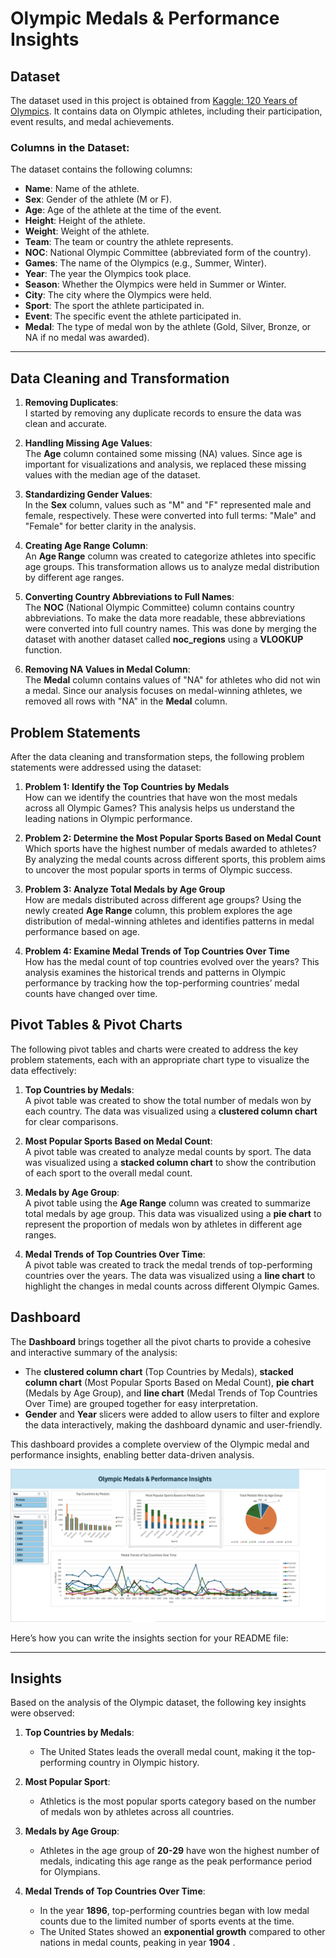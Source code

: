 # Olympic Medals & Performance Insights

## Dataset

The dataset used in this project is obtained from [Kaggle: 120 Years of Olympics](https://www.kaggle.com/code/ridamahmood005/120-years-of-olympics-seaborn-plotly/input?select=athlete_events.csv). It contains data on Olympic athletes, including their participation, event results, and medal achievements.

### Columns in the Dataset:

The dataset contains the following columns:

- **Name**: Name of the athlete.
- **Sex**: Gender of the athlete (M or F).
- **Age**: Age of the athlete at the time of the event.
- **Height**: Height of the athlete.
- **Weight**: Weight of the athlete.
- **Team**: The team or country the athlete represents.
- **NOC**: National Olympic Committee (abbreviated form of the country).
- **Games**: The name of the Olympics (e.g., Summer, Winter).
- **Year**: The year the Olympics took place.
- **Season**: Whether the Olympics were held in Summer or Winter.
- **City**: The city where the Olympics were held.
- **Sport**: The sport the athlete participated in.
- **Event**: The specific event the athlete participated in.
- **Medal**: The type of medal won by the athlete (Gold, Silver, Bronze, or NA if no medal was awarded).

---

## Data Cleaning and Transformation

1. **Removing Duplicates**:  
   I started by removing any duplicate records to ensure the data was clean and accurate.

2. **Handling Missing Age Values**:  
   The **Age** column contained some missing (NA) values. Since age is important for visualizations and analysis, we replaced these missing values with the median age of the dataset.

3. **Standardizing Gender Values**:  
   In the **Sex** column, values such as "M" and "F" represented male and female, respectively. These were converted into full terms: "Male" and "Female" for better clarity in the analysis.

4. **Creating Age Range Column**:  
   An **Age Range** column was created to categorize athletes into specific age groups. This transformation allows us to analyze medal distribution by different age ranges.

5. **Converting Country Abbreviations to Full Names**:  
   The **NOC** (National Olympic Committee) column contains country abbreviations. To make the data more readable, these abbreviations were converted into full country names. This was done by merging the dataset with another dataset called **noc_regions** using a **VLOOKUP** function.

6. **Removing NA Values in Medal Column**:  
   The **Medal** column contains values of "NA" for athletes who did not win a medal. Since our analysis focuses on medal-winning athletes, we removed all rows with "NA" in the **Medal** column.

## Problem Statements

After the data cleaning and transformation steps, the following problem statements were addressed using the dataset:

1. **Problem 1: Identify the Top Countries by Medals**  
   How can we identify the countries that have won the most medals across all Olympic Games? This analysis helps us understand the leading nations in Olympic performance.

2. **Problem 2: Determine the Most Popular Sports Based on Medal Count**  
   Which sports have the highest number of medals awarded to athletes? By analyzing the medal counts across different sports, this problem aims to uncover the most popular sports in terms of Olympic success.

3. **Problem 3: Analyze Total Medals by Age Group**  
   How are medals distributed across different age groups? Using the newly created **Age Range** column, this problem explores the age distribution of medal-winning athletes and identifies patterns in medal performance based on age.

4. **Problem 4: Examine Medal Trends of Top Countries Over Time**  
   How has the medal count of top countries evolved over the years? This analysis examines the historical trends and patterns in Olympic performance by tracking how the top-performing countries’ medal counts have changed over time.

## Pivot Tables & Pivot Charts

The following pivot tables and charts were created to address the key problem statements, each with an appropriate chart type to visualize the data effectively:

1. **Top Countries by Medals**:  
   A pivot table was created to show the total number of medals won by each country. The data was visualized using a **clustered column chart** for clear comparisons.

2. **Most Popular Sports Based on Medal Count**:  
   A pivot table was created to analyze medal counts by sport. The data was visualized using a **stacked column chart** to show the contribution of each sport to the overall medal count.

3. **Medals by Age Group**:  
   A pivot table using the **Age Range** column was created to summarize total medals by age group. This data was visualized using a **pie chart** to represent the proportion of medals won by athletes in different age ranges.

4. **Medal Trends of Top Countries Over Time**:  
   A pivot table was created to track the medal trends of top-performing countries over the years. The data was visualized using a **line chart** to highlight the changes in medal counts across different Olympic Games.

## Dashboard

The **Dashboard** brings together all the pivot charts to provide a cohesive and interactive summary of the analysis:

- The **clustered column chart** (Top Countries by Medals), **stacked column chart** (Most Popular Sports Based on Medal Count), **pie chart** (Medals by Age Group), and **line chart** (Medal Trends of Top Countries Over Time) are grouped together for easy interpretation.
- **Gender** and **Year** slicers were added to allow users to filter and explore the data interactively, making the dashboard dynamic and user-friendly.

This dashboard provides a complete overview of the Olympic medal and performance insights, enabling better data-driven analysis.

![Dashboard](screenshots/dashboard.png)

Here’s how you can write the insights section for your README file:

---

## Insights

Based on the analysis of the Olympic dataset, the following key insights were observed:

1. **Top Countries by Medals**:

   - The United States leads the overall medal count, making it the top-performing country in Olympic history.

2. **Most Popular Sport**:

   - Athletics is the most popular sports category based on the number of medals won by athletes across all countries.

3. **Medals by Age Group**:

   - Athletes in the age group of **20-29** have won the highest number of medals, indicating this age range as the peak performance period for Olympians.

4. **Medal Trends of Top Countries Over Time**:
   - In the year **1896**, top-performing countries began with low medal counts due to the limited number of sports events at the time.
   - The United States showed an **exponential growth** compared to other nations in medal counts, peaking in year **1904** .

